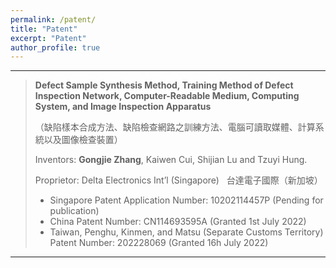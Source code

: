 ```yaml
---
permalink: /patent/
title: "Patent"
excerpt: "Patent"
author_profile: true
---
```



------

> **Defect Sample Synthesis Method, Training Method of Defect Inspection Network, Computer-Readable Medium, Computing System, and Image Inspection Apparatus**
>  
>（缺陷樣本合成方法、缺陷檢查網路之訓練方法、電腦可讀取媒體、計算系統以及圖像檢查裝置）
>
> Inventors: **Gongjie Zhang**, Kaiwen Cui, Shijian Lu and Tzuyi Hung. 
>  
> Proprietor: Delta Electronics Int’l (Singapore) &nbsp; 台達電子國際（新加坡）
> 
> * Singapore Patent Application Number: 10202114457P (Pending for publication)
> * China Patent Number: CN114693595A (Granted 1st July 2022)
> * Taiwan, Penghu, Kinmen, and Matsu (Separate Customs Territory) Patent Number: 202228069 (Granted 16h July 2022)

------